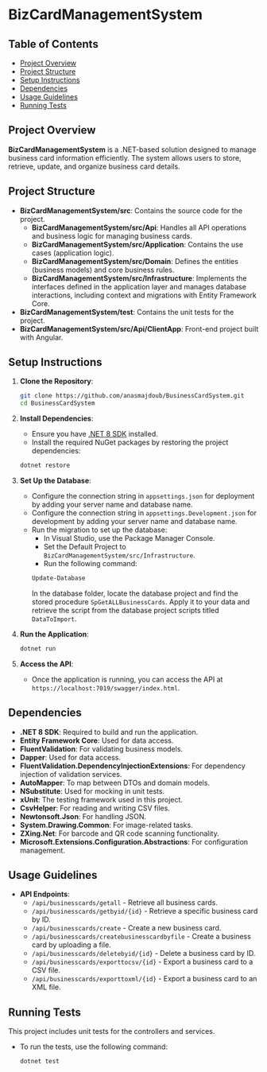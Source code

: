 # BizCardManagementSystem

## Table of Contents
- [Project Overview](#project-overview)
- [Project Structure](#project-structure)
- [Setup Instructions](#setup-instructions)
- [Dependencies](#dependencies)
- [Usage Guidelines](#usage-guidelines)
- [Running Tests](#running-tests)

## Project Overview
**BizCardManagementSystem** is a .NET-based solution designed to manage business card information efficiently. The system allows users to store, retrieve, update, and organize business card details.

## Project Structure

- **BizCardManagementSystem/src**: Contains the source code for the project.
  - **BizCardManagementSystem/src/Api**: Handles all API operations and business logic for managing business cards.
  - **BizCardManagementSystem/src/Application**: Contains the use cases (application logic).
  - **BizCardManagementSystem/src/Domain**: Defines the entities (business models) and core business rules.
  - **BizCardManagementSystem/src/Infrastructure**: Implements the interfaces defined in the application layer and manages database interactions, including context and migrations with Entity Framework Core.
- **BizCardManagementSystem/test**: Contains the unit tests for the project.
- **BizCardManagementSystem/src/Api/ClientApp**: Front-end project built with Angular.

## Setup Instructions

1. **Clone the Repository**:
   ```sh
   git clone https://github.com/anasmajdoub/BusinessCardSystem.git
   cd BusinessCardSystem
   ```

2. **Install Dependencies**:
    - Ensure you have [.NET 8 SDK](https://dotnet.microsoft.com/download/dotnet/8.0) installed.
    - Install the required NuGet packages by restoring the project dependencies:
    ```sh
    dotnet restore
    ```

3. **Set Up the Database**:
    - Configure the connection string in `appsettings.json` for deployment by adding your server name and database name.
    - Configure the connection string in `appsettings.Development.json` for development by adding your server name and database name.
    - Run the migration to set up the database:
      - In Visual Studio, use the Package Manager Console.
      - Set the Default Project to `BizCardManagementSystem/src/Infrastructure`.
      - Run the following command:
      ```sh
      Update-Database
      ```
      In the database folder, locate the database project and find the stored procedure `SpGetALLBusinessCards`. Apply it to your data and retrieve the script from the database project scripts titled `DataToImport`.

4. **Run the Application**:
    ```sh
    dotnet run
    ```

5. **Access the API**:
    - Once the application is running, you can access the API at `https://localhost:7019/swagger/index.html`.

## Dependencies

- **.NET 8 SDK**: Required to build and run the application.
- **Entity Framework Core**: Used for data access.
- **FluentValidation**: For validating business models.
- **Dapper**: Used for data access.
- **FluentValidation.DependencyInjectionExtensions**: For dependency injection of validation services.
- **AutoMapper**: To map between DTOs and domain models.
- **NSubstitute**: Used for mocking in unit tests.
- **xUnit**: The testing framework used in this project.
- **CsvHelper**: For reading and writing CSV files.
- **Newtonsoft.Json**: For handling JSON.
- **System.Drawing.Common**: For image-related tasks.
- **ZXing.Net**: For barcode and QR code scanning functionality.
- **Microsoft.Extensions.Configuration.Abstractions**: For configuration management.

## Usage Guidelines

- **API Endpoints**:
  - `/api/businesscards/getall` - Retrieve all business cards.
  - `/api/businesscards/getbyid/{id}` - Retrieve a specific business card by ID.
  - `/api/businesscards/create` - Create a new business card.
  - `/api/businesscards/createbusinesscardbyfile` - Create a business card by uploading a file.
  - `/api/businesscards/deletebyid/{id}` - Delete a business card by ID.
  - `/api/businesscards/exporttocsv/{id}` - Export a business card to a CSV file.
  - `/api/businesscards/exporttoxml/{id}` - Export a business card to an XML file.

## Running Tests

This project includes unit tests for the controllers and services.

- To run the tests, use the following command:
  ```sh
  dotnet test
  ```

